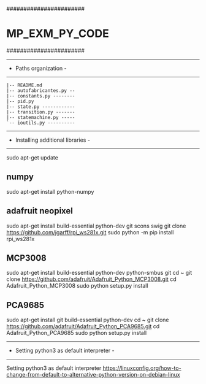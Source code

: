 #######################
# MP_EXM_PY_CODE #
#######################

----------------------
- Paths organization -
----------------------
   
    |-- README.md
    |-- autofabricantes.py --
    |-- constants.py --------
    |-- pid.py
    |-- state.py ------------    
    |-- transition.py -------
    |-- statemachine.py -----    
    `-- ioutils.py ----------


----------------------------
- Installing additional libraries -
------------------------------------
sudo apt-get update

numpy
-----
sudo apt-get install python-numpy

adafruit neopixel
-----------------
sudo apt-get install build-essential python-dev git scons swig
git clone https://github.com/jgarff/rpi_ws281x.git
sudo python -m pip install rpi_ws281x

MCP3008
-------

sudo apt-get install build-essential python-dev python-smbus git
cd ~
git clone https://github.com/adafruit/Adafruit_Python_MCP3008.git
cd Adafruit_Python_MCP3008
sudo python setup.py install

PCA9685
-------
sudo apt-get install git build-essential python-dev
cd ~
git clone https://github.com/adafruit/Adafruit_Python_PCA9685.git
cd Adafruit_Python_PCA9685
sudo python setup.py install


------------------------------------------
- Setting python3 as default interpreter -
------------------------------------------
Setting python3 as default interpreter
https://linuxconfig.org/how-to-change-from-default-to-alternative-python-version-on-debian-linux

